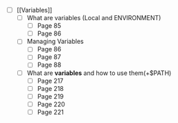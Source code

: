 - [ ] [[Variables]]
	- [ ] What are variables (Local and ENVIRONMENT)
		- [ ] Page 85
		- [ ] Page 86
	- [ ] Managing Variables
		- [ ] Page 86
		- [ ] Page 87
		- [ ] Page 88

	- [ ] What are **variables** and how to use them(+$PATH)
		- [ ] Page 217
		- [ ] Page 218
		- [ ] Page 219
		- [ ] Page 220
		- [ ] Page 221